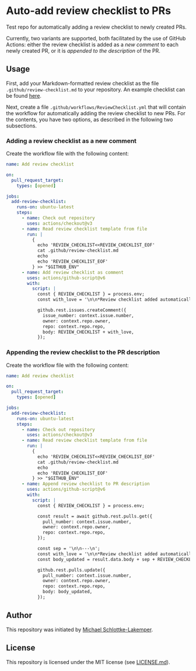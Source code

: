 # Auto-add review checklist to PRs
Test repo for automatically adding a review checklist to newly created PRs.

Currently, two variants are supported, both facilitated by the use of GitHub Actions: either
the review checklist is added as a *new comment* to each newly created PR, or it is
*appended to the description* of the PR.

## Usage

First, add your Markdown-formatted review checklist as the file `.github/review-checklist.md`
to your repository. An example checklist can be found [here](.github/review-checklist.md).

Next, create a file `.github/workflows/ReviewChecklist.yml` that will contain the workflow
for automatically adding the review checklist to new PRs. For the contents, you have two
options, as described in the following two subsections.

### Adding a review checklist as a new comment
Create the workflow file with the following content:
```yml
name: Add review checklist

on:
  pull_request_target:
    types: [opened]

jobs:
  add-review-checklist:
    runs-on: ubuntu-latest
    steps:
      - name: Check out repository
        uses: actions/checkout@v3
      - name: Read review checklist template from file
        run: |
          {
            echo 'REVIEW_CHECKLIST<<REVIEW_CHECKLIST_EOF'
            cat .github/review-checklist.md
            echo
            echo 'REVIEW_CHECKLIST_EOF'
          } >> "$GITHUB_ENV"
      - name: Add review checklist as comment
        uses: actions/github-script@v6
        with:
          script: |
            const { REVIEW_CHECKLIST } = process.env;
            const with_love = '\n\n*Review checklist added automatically with :heart: by Trixi.jl*';

            github.rest.issues.createComment({
              issue_number: context.issue.number,
              owner: context.repo.owner,
              repo: context.repo.repo,
              body: REVIEW_CHECKLIST + with_love,
            });
```

### Appending the review checklist to the PR description
Create the workflow file with the following content:
```yml
name: Add review checklist

on:
  pull_request_target:
    types: [opened]

jobs:
  add-review-checklist:
    runs-on: ubuntu-latest
    steps:
      - name: Check out repository
        uses: actions/checkout@v3
      - name: Read review checklist template from file
        run: |
          {
            echo 'REVIEW_CHECKLIST<<REVIEW_CHECKLIST_EOF'
            cat .github/review-checklist.md
            echo
            echo 'REVIEW_CHECKLIST_EOF'
          } >> "$GITHUB_ENV"
      - name: Append review checklist to PR description
        uses: actions/github-script@v6
        with:
          script: |
            const { REVIEW_CHECKLIST } = process.env;

            const result = await github.rest.pulls.get({
              pull_number: context.issue.number,
              owner: context.repo.owner,
              repo: context.repo.repo,
            });

            const sep = '\n\n---\n';
            const with_love = '\n\n*Review checklist added automatically with :heart: by Trixi.jl*';
            const body_updated = result.data.body + sep + REVIEW_CHECKLIST + with_love;

            github.rest.pulls.update({
              pull_number: context.issue.number,
              owner: context.repo.owner,
              repo: context.repo.repo,
              body: body_updated,
            });
```

## Author
This repository was initiated by [Michael Schlottke-Lakemper](https://lakemper.eu).

## License
This repository is licensed under the MIT license (see [LICENSE.md](LICENSE.md)).